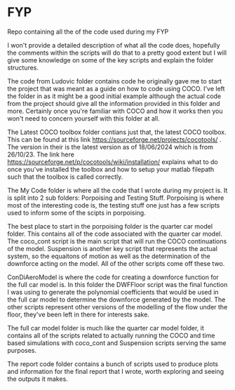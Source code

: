 # FYP
Repo containing all the of the code used during my FYP

I won't provide a detailed description of what all the code does, hopefully the comments within the scripts will do that to a pretty good extent but I will give some knowledge on some of the key scripts and explain the folder structures.

The code from Ludovic folder contains code he originally gave me to start the project that was meant as a guide on how to code using COCO. I've left the folder in as it might be a good initial example although the actual code from the project should give all the information provided in this folder and more. Certainly once you're familiar with COCO and how it works then you won't need to concern yourself with this folder at all.

The Latest COCO toolbox folder contians just that, the latest COCO toolbox. This can be found at this link https://sourceforge.net/projects/cocotools/ . The version in their is the latest version as of 18/06/2024 which is from 26/10/23. The link here https://sourceforge.net/p/cocotools/wiki/installation/ explains what to do once you've installed the toolbox and how to setup your matlab filepath such that the toolbox is called correctly.

The My Code folder is where all the code that I wrote during my project is. It is split into 2 sub folders: Porpoising and Testing Stuff. Porpoising is where most of the interesting code is, the testing stuff one just has a few scripts used to inform some of the scipts in porpoising.

The best place to start in the porpoising folder is the quarter car model folder. This contains all of the code associated with the quarter car model. The coco_cont script is the main script that will run the COCO continuations of the model. Suspension is another key script that represents the actual system, so the equaitons of motion as well as the determination of the downforce acting on the model. All of the other scripts come off these two.

ConDiAeroModel is where the code for creating a downforce function for the full car model is. In this folder the DWFFloor script was the final function I was using to generate the polynomial coefficients that would be used in the full car model to determine the downforce generated by the model. The other scripts represent other versions of the modelling of the flow under the floor, they've been left in there for interests sake.

The full car model folder is much like the quarter car model folder, it contains all of the scripts related to actually running the COCO and time based simulations with coco_cont and Suspension scripts serving the same purposes.


The report code folder contains a bunch of scripts used to produce plots and information for the final report that I wrote, worth exploring and seeing the outputs it makes.